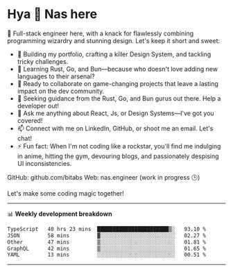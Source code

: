 # Hya 👋 Nas here

👋 Full-stack engineer here, with a knack for flawlessly combining programming wizardry and stunning design. Let's keep it short and sweet:

- 🔭 Building my portfolio, crafting a killer Design System, and tackling tricky challenges.
- 🌱 Learning Rust, Go, and Bun—because who doesn't love adding new languages to their arsenal?
- 👯 Ready to collaborate on game-changing projects that leave a lasting impact on the dev community.
- 🤔 Seeking guidance from the Rust, Go, and Bun gurus out there. Help a developer out!
- 💬 Ask me anything about React, Js, or Design Systems—I've got you covered!
- 📫 Connect with me on LinkedIn, GitHub, or shoot me an email. Let's chat!
- ⚡ Fun fact: When I'm not coding like a rockstar, you'll find me indulging in anime, hitting the gym, devouring blogs, and passionately despising UI inconsistencies.

GitHub: github.com/bitabs
Web: nas.engineer (work in progress 🕒)

Let's make some coding magic together!

-------
📊 **Weekly development breakdown**
<!--START_SECTION:waka-->

```txt
TypeScript   40 hrs 23 mins  ███████████████████████▒░   93.10 %
JSON         58 mins         ▓░░░░░░░░░░░░░░░░░░░░░░░░   02.27 %
Other        47 mins         ▒░░░░░░░░░░░░░░░░░░░░░░░░   01.81 %
GraphQL      42 mins         ▒░░░░░░░░░░░░░░░░░░░░░░░░   01.65 %
YAML         13 mins         ░░░░░░░░░░░░░░░░░░░░░░░░░   00.51 %
```

<!--END_SECTION:waka-->
-------
